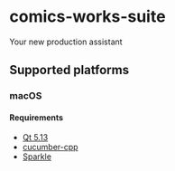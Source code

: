 # comics-works-suite
Your new production assistant

## Supported platforms

### macOS

#### Requirements
- [Qt 5.13](http://download.qt.io/official_releases/qt/5.13/)
- [cucumber-cpp](https://github.com/cucumber/cucumber-cpp)
- [Sparkle](https://sparkle-project.org)
